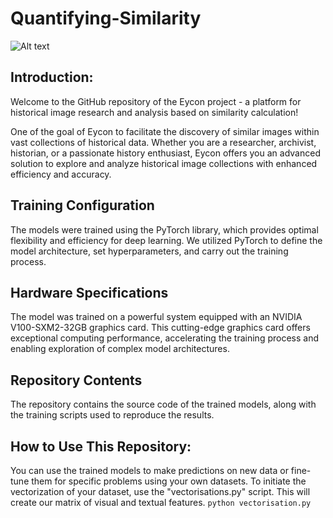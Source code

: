 # Quantifying-Similarity
![Alt text](https://eycon.hypotheses.org/files/2022/02/cropped-SHDGR__GR_2_K_247_16_07nkn6__0001.jpg)
## Introduction:

Welcome to the GitHub repository of the Eycon project - a platform for historical image research and analysis based on similarity calculation!

One of the goal of Eycon to facilitate the discovery of similar images within vast collections of historical data. Whether you are a researcher, archivist, historian, or a passionate history enthusiast, Eycon offers you an advanced solution to explore and analyze historical image collections with enhanced efficiency and accuracy.

## Training Configuration
The models were trained using the PyTorch library, which provides optimal flexibility and efficiency for deep learning. We utilized PyTorch to define the model architecture, set hyperparameters, and carry out the training process.
## Hardware Specifications
The model was trained on a powerful system equipped with an NVIDIA V100-SXM2-32GB graphics card. This cutting-edge graphics card offers exceptional computing performance, accelerating the training process and enabling exploration of complex model architectures.

## Repository Contents
The repository contains the source code of the trained models, along with the training scripts used to reproduce the results.

## How to Use This Repository:
You can use the trained models to make predictions on new data or fine-tune them for specific problems using your own datasets. To initiate the vectorization of your dataset, use the "vectorisations.py" script. This will create our matrix of visual and textual features.
`python vectorisation.py`